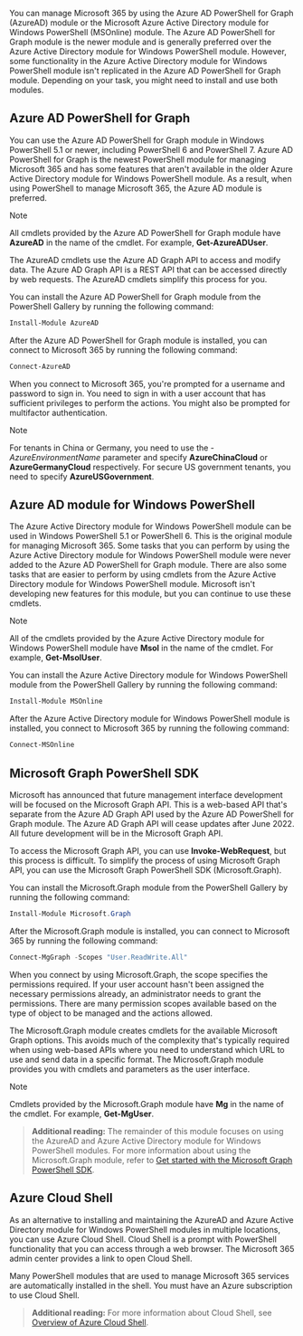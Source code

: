 You can manage Microsoft 365 by using the Azure AD PowerShell for Graph (AzureAD) module or the Microsoft Azure Active Directory module for Windows PowerShell (MSOnline) module. The Azure AD PowerShell for Graph module is the newer module and is generally preferred over the Azure Active Directory module for Windows PowerShell module. However, some functionality in the Azure Active Directory module for Windows PowerShell module isn't replicated in the Azure AD PowerShell for Graph module. Depending on your task, you might need to install and use both modules.

## Azure AD PowerShell for Graph

You can use the Azure AD PowerShell for Graph module in Windows PowerShell 5.1 or newer, including PowerShell 6 and PowerShell 7. Azure AD PowerShell for Graph is the newest PowerShell module for managing Microsoft 365 and has some features that aren't available in the older Azure Active Directory module for Windows PowerShell module. As a result, when using PowerShell to manage Microsoft 365, the Azure AD module is preferred.

> [!NOTE]
> All cmdlets provided by the Azure AD PowerShell for Graph module have **AzureAD** in the name of the cmdlet. For example, **Get-AzureADUser**.

The AzureAD cmdlets use the Azure AD Graph API to access and modify data. The Azure AD Graph API is a REST API that can be accessed directly by web requests. The AzureAD cmdlets simplify this process for you.

You can install the Azure AD PowerShell for Graph module from the PowerShell Gallery by running the following command:

```powershell
Install-Module AzureAD
```

After the Azure AD PowerShell for Graph module is installed, you can connect to Microsoft 365 by running the following command:

```powershell
Connect-AzureAD
```

When you connect to Microsoft 365, you're prompted for a username and password to sign in. You need to sign in with a user account that has sufficient privileges to perform the actions. You might also be prompted for multifactor authentication.

> [!NOTE]
> For tenants in China or Germany, you need to use the *-AzureEnvironmentName* parameter and specify **AzureChinaCloud** or **AzureGermanyCloud** respectively. For secure US government tenants, you need to specify **AzureUSGovernment**.

## Azure AD module for Windows PowerShell

The Azure Active Directory module for Windows PowerShell module can be used in Windows PowerShell 5.1 or PowerShell 6. This is the original module for managing Microsoft 365. Some tasks that you can perform by using the Azure Active Directory module for Windows PowerShell module were never added to the Azure AD PowerShell for Graph module. There are also some tasks that are easier to perform by using cmdlets from the Azure Active Directory module for Windows PowerShell module. Microsoft isn't developing new features for this module, but you can continue to use these cmdlets.

> [!NOTE]
> All of the cmdlets provided by the Azure Active Directory module for Windows PowerShell module have **Msol** in the name of the cmdlet. For example, **Get-MsolUser**.

You can install the Azure Active Directory module for Windows PowerShell module from the PowerShell Gallery by running the following command:

```powershell
Install-Module MSOnline
```

After the Azure Active Directory module for Windows PowerShell module is installed, you connect to Microsoft 365 by running the following command:

```powershell
Connect-MSOnline
```

## Microsoft Graph PowerShell SDK

Microsoft has announced that future management interface development will be focused on the Microsoft Graph API. This is a web-based API that's separate from the Azure AD Graph API used by the Azure AD PowerShell for Graph module. The Azure AD Graph API will cease updates after June 2022. All future development will be in the Microsoft Graph API.

To access the Microsoft Graph API, you can use **Invoke-WebRequest**, but this process is difficult. To simplify the process of using Microsoft Graph API, you can use the Microsoft Graph PowerShell SDK (Microsoft.Graph).

You can install the Microsoft.Graph module from the PowerShell Gallery by running the following command:

```powershell
Install-Module Microsoft.Graph
```

After the Microsoft.Graph module is installed, you can connect to Microsoft 365 by running the following command:

```powershell
Connect-MgGraph -Scopes "User.ReadWrite.All"
```

When you connect by using Microsoft.Graph, the scope specifies the permissions required. If your user account hasn't been assigned the necessary permissions already, an administrator needs to grant the permissions. There are many permission scopes available based on the type of object to be managed and the actions allowed.

The Microsoft.Graph module creates cmdlets for the available Microsoft Graph options. This avoids much of the complexity that's typically required when using web-based APIs where you need to understand which URL to use and send data in a specific format. The Microsoft.Graph module provides you with cmdlets and parameters as the user interface.

> [!NOTE]
> Cmdlets provided by the Microsoft.Graph module have **Mg** in the name of the cmdlet. For example, **Get-MgUser**.

> **Additional reading:** The remainder of this module focuses on using the AzureAD and Azure Active Directory module for Windows PowerShell modules. For more information about using the Microsoft.Graph module, refer to [Get started with the Microsoft Graph PowerShell SDK](/powershell/microsoftgraph/get-started).

## Azure Cloud Shell

As an alternative to installing and maintaining the AzureAD and Azure Active Directory module for Windows PowerShell modules in multiple locations, you can use Azure Cloud Shell. Cloud Shell is a prompt with PowerShell functionality that you can access through a web browser. The Microsoft 365 admin center provides a link to open Cloud Shell.

Many PowerShell modules that are used to manage Microsoft 365 services are automatically installed in the shell. You must have an Azure subscription to use Cloud Shell.

> **Additional reading:** For more information about Cloud Shell, see [Overview of Azure Cloud Shell](https://aka.ms/overview-of-azure-cloud-shell-2).
